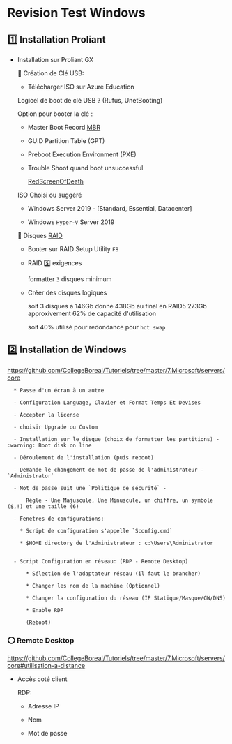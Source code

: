 # Revision Test Windows


## :one: Installation Proliant

* Installation sur Proliant GX

  :pushpin: Création de Clé USB:
   
    - Télécharger ISO sur Azure Education
    
    Logicel de boot de clé USB ? (Rufus, UnetBooting)
    
    Option pour booter la clé : 
      
    * Master Boot Record [MBR](https://github.com/CollegeBoreal/Tutoriels/tree/master/7.Microsoft/servers/ISO) 

    * GUID Partition Table (GPT)

    * Preboot Execution Environment (PXE)

   * Trouble Shoot quand boot unsuccessful

     [RedScreenOfDeath](https://github.com/CollegeBoreal/Laboratoires/blob/master/3202/proliant/TroubleShoot.md#pushpin-red-screen-of-death) 
       
    ISO Choisi ou suggéré
    
    - Windows Server 2019 - [Standard, Essential, Datacenter]
    
    - Windows `Hyper-V` Server 2019
    
   :pushpin: Disques [RAID](https://github.com/CollegeBoreal/Laboratoires/tree/master/3202/proliant/RAID)
   
    - Booter sur RAID Setup Utility `F8`
    
    - RAID :five: exigences
    
      formatter `3` disques minimum
      
    - Créer des disques logiques
    
      soit 3 disques a 146Gb donne 438Gb au final en RAID5 273Gb approxivement 62% de capacité d'utilisation
      
      soit 40% utilisé pour redondance pour `hot swap`

## :two: Installation de Windows 

https://github.com/CollegeBoreal/Tutoriels/tree/master/7.Microsoft/servers/core
   
   
      * Passe d'un écran à un autre
      
      - Configuration Language, Clavier et Format Temps Et Devises
      
      - Accepter la license 
      
      - choisir Upgrade ou Custom
      
      - Installation sur le disque (choix de formatter les partitions) - :warning: Boot disk on line
      
      - Déroulement de l'installation (puis reboot)
      
      - Demande le changement de mot de passe de l'administrateur - `Administrator`
      
      - Mot de passe suit une `Politique de sécurité` - 
      
          Règle - Une Majuscule, Une Minuscule, un chiffre, un symbole ($,!) et une taille (6)
          
      - Fenetres de configurations: 
      
        * Script de configuration s'appelle `Sconfig.cmd`
        
        * $HOME directory de l'Administrateur : c:\Users\Administrator
        
        
      - Script Configuration en réseau: (RDP - Remote Desktop)
      
          * Sélection de l'adaptateur réseau (il faut le brancher)
      
          * Changer les nom de la machine (Optionnel)
          
          * Changer la configuration du réseau (IP Statique/Masque/GW/DNS)
          
          * Enable RDP
          
          (Reboot)


### :o: Remote Desktop

https://github.com/CollegeBoreal/Tutoriels/tree/master/7.Microsoft/servers/core#utilisation-a-distance

 * Accès coté client
 
    RDP:
    
    * Adresse IP
    
    * Nom
    
    * Mot de passe
          
          
          
      
      
      
      
      
      
      
   
     
    
    
   


